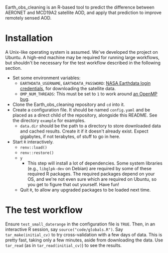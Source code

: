 Earth_obs_cleaning is an R-based tool to predict the difference between AERONET and MCD19A2 satellite AOD, and apply that prediction to improve remotely sensed AOD.

# Installation

A Unix-like operating system is assumed. We've developed the project on Ubuntu. A high-end machine may be required for running large workflows, but shouldn't be necessary for the test workflow described in the following section.

- Set some environment variables:
  - `EARTHDATA_USERNAME`, `EARTHDATA_PASSWORD`: [NASA Earthdata login credentials](https://urs.earthdata.nasa.gov/users/new), for downloading the satellite data.
  - `OMP_NUM_THREADS`: This must be set to `1` to work around [an OpenMP bug](https://github.com/dmlc/xgboost/issues/2094).
- Clone the Earth_obs_cleaning repository and `cd` into it.
- Create a configuration file. It should be named `config.yaml` and be placed as a direct child of the repository, alongside this README. See the directory `example` for examples.
  - `data.dir` should be the path to a directory to store downloaded data and cached results. Create it if it doesn't already exist. Expect gigabytes, if not terabytes, of stuff to go in here.
- Start `R` interactively.
  - `renv::load()`
  - `renv::restore()`
  - `y`
    - This step will install a lot of dependencies. Some system libraries (e.g., `libglpk-dev` on Debian) are required by some of these required R packages. The required packages depend on your OS, and we're not even sure which are required on Ubuntu, so you get to figure that out yourself. Have fun!
  - Quit `R`, to allow any upgraded packages to be loaded next time.

# The test workflow

Ensure `test_small_daterange` in the configuration file is `TRUE`. Then, in an interactive R session, say `source("code/globals.R")`. Say `tar_make(initial_cv)` to try cross-validation with a few days of data. This is pretty fast, taking only a few minutes, aside from downloading the data. Use `tar_read` (as in `tar_read(initial_cv)`) to see the results.
